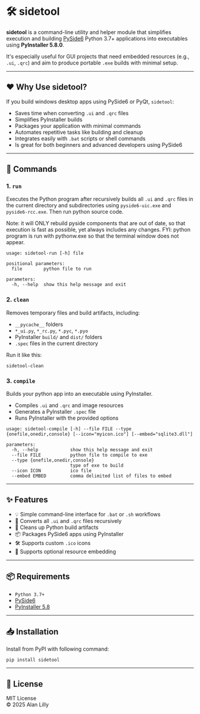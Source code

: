 # 🛠️ sidetool

**sidetool** is a command-line utility and helper module that simplifies execution and building [PySide6](https://doc.qt.io/qtforpython/) Python 3.7+ applications into executables using **PyInstaller 5.8.0**.

It's especially useful for GUI projects that need embedded resources (e.g., `.ui`, `.qrc`) and aim to produce portable `.exe` builds with minimal setup.

---

## ❤️ Why Use sidetool?

If you build windows desktop apps using PySide6 or PyQt, `sidetool`:

- Saves time when converting `.ui` and `.qrc` files
- Simplifies PyInstaller builds
- Packages your application with minimal commands
- Automates repetitive tasks like building and cleanup
- Integrates easily with `.bat` scripts or shell commands
- Is great for both beginners and advanced developers using PySide6

---

## 🔧 Commands

### 1. `run`

Executes the Python program after recursively builds all `.ui` and `.qrc` files in the current directory and subdirectories using `pyside6-uic.exe` and `pyside6-rcc.exe`.  Then run python source code.

Note: it will ONLY rebuild pyside components that are out of date, so that execution is fast as possible, yet always includes any changes.
FYI: python program is run with pythonw.exe so that the terminal window does not appear.

```cli
usage: sidetool-run [-h] file

positional parameters:
  file        python file to run

parameters:
  -h, --help  show this help message and exit
```

### 2. `clean`

Removes temporary files and build artifacts, including:

- `__pycache__` folders  
- `*_ui.py`, `*_rc.py`, `*.pyc`, `*.pyo`  
- PyInstaller `build/` and `dist/` folders  
- `.spec` files in the current directory

Run it like this:

```cli
sidetool-clean
```

### 3. `compile`

Builds your python app into an executable using PyInstaller.

- Compiles `.ui` and `.qrc` and image resources  
- Generates a PyInstaller `.spec` file  
- Runs PyInstaller with the provided options

```cli
usage: sidetool-compile [-h] --file FILE --type {onefile,onedir,console} [--icon="myicon.ico"] [--embed="sqlite3.dll"]

parameters:
  -h, --help            show this help message and exit
  --file FILE           python file to compile to exe
  --type {onefile,onedir,console}
                        type of exe to build
  --icon ICON           ico file
  --embed EMBED         comma delimited list of files to embed
```

---

## ✨ Features

- 💡 Simple command-line interface for `.bat` or `.sh` workflows 
- 🔄 Converts all `.ui` and `.qrc` files recursively
- 🧹 Cleans up Python build artifacts
- 📦 Packages PySide6 apps using PyInstaller 
- 🛠️ Supports custom `.ico` icons  
- 📎 Supports optional resource embedding

---

## 📦 Requirements

- `Python 3.7+`
- [PySide6](https://pypi.org/project/PySide6/)
- [PyInstaller 5.8](https://pypi.org/project/pyinstaller/)

---

## 📥 Installation

Install from PyPI with following command:

```cli
pip install sidetool
```

---

## 📝 License

MIT License  
© 2025 Alan Lilly  
